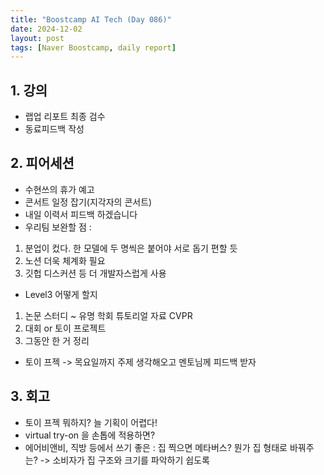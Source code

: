 ```yaml
---
title: "Boostcamp AI Tech (Day 086)"
date: 2024-12-02
layout: post
tags: [Naver Boostcamp, daily report]
---
```

## 1. 강의
- 랩업 리포트 최종 검수
- 동료피드백 작성

## 2. 피어세션
- 수현쓰의 휴가 예고
- 콘서트 일정 잡기(지각자의 콘서트)
- 내일 이력서 피드백 하겠습니다
- 우리팀 보완할 점 :
1. 분업이 컸다. 한 모델에 두 명씩은 붙어야 서로 돕기 편할 듯
2. 노션 더욱 체계화 필요
3. 깃헙 디스커션 등 더 개발자스럽게 사용
- Level3 어떻게 할지
1. 논문 스터디 ~ 유명 학회 튜토리얼 자료 CVPR
2. 대회 or 토이 프로젝트
3. 그동안 한 거 정리
- 토이 프젝 -> 목요일까지 주제 생각해오고 멘토님께 피드백 받자

## 3. 회고
- 토이 프젝 뭐하지? 늘 기획이 어렵다!
- virtual try-on 을 손톱에 적용하면?
- 에어비앤비, 직방 등에서 쓰기 좋은 : 집 찍으면 메타버스? 뭔가 집 형태로 바꿔주는? -> 소비자가 집 구조와 크기를 파악하기 쉽도록